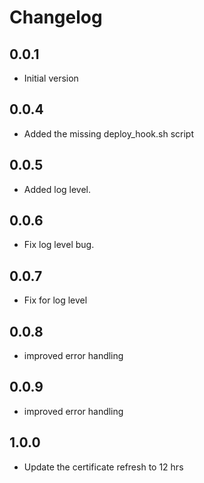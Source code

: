 # Changelog

## 0.0.1

- Initial version


## 0.0.4

- Added the missing deploy_hook.sh script

## 0.0.5

- Added log level.

## 0.0.6

- Fix log level bug.

## 0.0.7

- Fix for log level


## 0.0.8

- improved error handling

## 0.0.9

- improved error handling

## 1.0.0

- Update the certificate refresh to 12 hrs